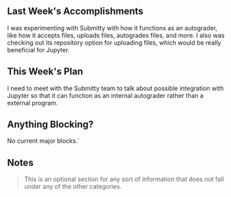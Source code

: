 ## Last Week's Accomplishments
 I was experimenting with Submitty with how it functions as an autograder, like how it accepts files, uploads files, autogrades files, and more. I also was checking out its repository option for uploading files, which would be really beneficial for Jupyter.

## This Week's Plan
  I need to meet with the Submitty team to talk about possible integration with Jupyter so that it can function
as an internal autograder rather than a external program. 

## Anything Blocking?
 No current major blocks.`

## Notes

> This is an optional section for any sort of information that does not fall under any of the other categories.
